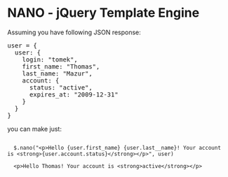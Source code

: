 NANO - jQuery Template Engine
=============================

Assuming you have following JSON response:

<pre>
user = {
  user: {
    login: "tomek",
    first_name: "Thomas",
    last_name: "Mazur",
    account: {
      status: "active",
      expires_at: "2009-12-31"
    }
  }
}  
</pre>

you can make just:

<code>
  $.nano("&lt;p&gt;Hello {user.first_name} {user.last__name}! Your account is &lt;strong&gt;{user.account.status}&lt;/strong&gt;&lt;/p&gt;", user)
</code>

<code>
  &lt;p&gt;Hello Thomas! Your account is &lt;strong&gt;active&lt;/strong&gt;&lt;/p&gt;
</code>
  